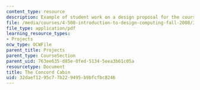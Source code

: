```yaml
---
content_type: resource
description: Example of student work on a design proposal for the course project.
file: /media/courses/4-500-introduction-to-design-computing-fall-2008/32daef1295c77b229495b9bfcfbc8246_assn1_2.pdf
file_type: application/pdf
learning_resource_types:
- Projects
ocw_type: OCWFile
parent_title: Projects
parent_type: CourseSection
parent_uid: 763ee635-d85e-0fed-5134-5eea3b61c05a
resourcetype: Document
title: The Concord Cabin
uid: 32daef12-95c7-7b22-9495-b9bfcfbc8246
---
```


